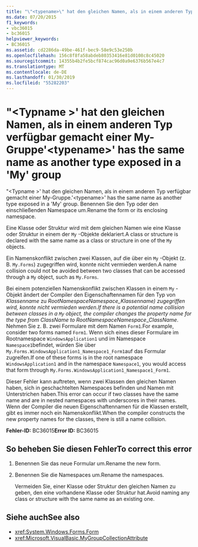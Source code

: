 ```yaml
---
title: "\"<typename>\" hat den gleichen Namen, als in einem anderen Typ verfügbar gemacht einer My-Gruppe"
ms.date: 07/20/2015
f1_keywords:
- vbc36015
- bc36015
helpviewer_keywords:
- BC36015
ms.assetid: cd2286da-49be-461f-bec9-58e9c53e250b
ms.openlocfilehash: 156c8f8fa58abdeb80353416e81d0108c8c45020
ms.sourcegitcommit: 14355b4b2fe5bcf874cac96d0a9e6376b567e4c7
ms.translationtype: MT
ms.contentlocale: de-DE
ms.lasthandoff: 01/30/2019
ms.locfileid: "55282203"
---
```

# <a name="typename-has-the-same-name-as-another-type-exposed-in-a-my-group"></a><span data-ttu-id="f6891-102">"\<Typname >' hat den gleichen Namen, als in einem anderen Typ verfügbar gemacht einer My-Gruppe</span><span class="sxs-lookup"><span data-stu-id="f6891-102">'\<typename>' has the same name as another type exposed in a 'My' group</span></span>
<span data-ttu-id="f6891-103">"\<Typname >' hat den gleichen Namen, als in einem anderen Typ verfügbar gemacht einer My-Gruppe.</span><span class="sxs-lookup"><span data-stu-id="f6891-103">'\<typename>' has the same name as another type exposed in a 'My' group.</span></span> <span data-ttu-id="f6891-104">Benennen Sie den Typ oder den einschließenden Namespace um.</span><span class="sxs-lookup"><span data-stu-id="f6891-104">Rename the form or its enclosing namespace.</span></span>  
  
 <span data-ttu-id="f6891-105">Eine Klasse oder Struktur wird mit dem gleichen Namen wie eine Klasse oder Struktur in einem der `My` -Objekte deklariert.</span><span class="sxs-lookup"><span data-stu-id="f6891-105">A class or structure is declared with the same name as a class or structure in one of the `My` objects.</span></span>  
  
 <span data-ttu-id="f6891-106">Ein Namenskonflikt  zwischen zwei Klassen, auf die über ein `My` -Objekt (z. B. `My.Forms`) zugegriffen wird, konnte nicht vermieden werden.</span><span class="sxs-lookup"><span data-stu-id="f6891-106">A name collision could not be avoided between two classes that can be accessed through a `My` object, such as `My.Forms`.</span></span>  
  
 <span data-ttu-id="f6891-107">Bei einem potenziellen Namenskonflikt zwischen Klassen in einem `My` -Objekt ändert der Compiler den Eigenschaftennamen für den Typ von *Klassenname* zu *RootNamespace*_*Namespace*\_*Klassenname*) zugegriffen wird, konnte nicht vermieden werden.</span><span class="sxs-lookup"><span data-stu-id="f6891-107">If there is a potential name collision between classes in a `My` object, the compiler changes the property name for the type from *ClassName* to *RootNamespace*_*Namespace*\_*ClassName*.</span></span> <span data-ttu-id="f6891-108">Nehmen Sie z. B. zwei Formulare mit dem Namen `Form1`.</span><span class="sxs-lookup"><span data-stu-id="f6891-108">For example, consider two forms named `Form1`.</span></span> <span data-ttu-id="f6891-109">Wenn sich eines dieser Formulare im Rootnamespace `WindowsApplication1` und im Namespace `Namespace1`befindet, würden Sie über `My.Forms.WindowsApplication1_Namespace1_Form1`auf das Formular zugreifen.</span><span class="sxs-lookup"><span data-stu-id="f6891-109">If one of these forms is in the root namespace `WindowsApplication1` and in the namespace `Namespace1`, you would access that form through `My.Forms.WindowsApplication1_Namespace1_Form1`.</span></span>  
  
 <span data-ttu-id="f6891-110">Dieser Fehler kann auftreten, wenn zwei Klassen den gleichen Namen haben, sich in geschachtelten Namespaces befinden und Namen mit Unterstrichen haben.</span><span class="sxs-lookup"><span data-stu-id="f6891-110">This error can occur if two classes have the same name and are in nested namespaces with underscores in their names.</span></span> <span data-ttu-id="f6891-111">Wenn der Compiler die neuen Eigenschaftennamen für die Klassen erstellt, gibt es  immer noch ein Namenskonflikt.</span><span class="sxs-lookup"><span data-stu-id="f6891-111">When the compiler constructs the new property names for the classes, there is still a name collision.</span></span>  
  
 <span data-ttu-id="f6891-112">**Fehler-ID:** BC36015</span><span class="sxs-lookup"><span data-stu-id="f6891-112">**Error ID:** BC36015</span></span>  
  
## <a name="to-correct-this-error"></a><span data-ttu-id="f6891-113">So beheben Sie diesen Fehler</span><span class="sxs-lookup"><span data-stu-id="f6891-113">To correct this error</span></span>  
  
1.  <span data-ttu-id="f6891-114">Benennen Sie das neue Formular um.</span><span class="sxs-lookup"><span data-stu-id="f6891-114">Rename the new form.</span></span>  
  
2.  <span data-ttu-id="f6891-115">Benennen Sie die Namespaces um.</span><span class="sxs-lookup"><span data-stu-id="f6891-115">Rename the namespaces.</span></span>  
  
     <span data-ttu-id="f6891-116">Vermeiden Sie, einer Klasse oder Struktur den gleichen Namen zu geben, den eine vorhandene Klasse oder Struktur hat.</span><span class="sxs-lookup"><span data-stu-id="f6891-116">Avoid naming any class or structure with the same name as an existing one.</span></span>  
  
## <a name="see-also"></a><span data-ttu-id="f6891-117">Siehe auch</span><span class="sxs-lookup"><span data-stu-id="f6891-117">See also</span></span>
- <xref:System.Windows.Forms.Form>
- <xref:Microsoft.VisualBasic.MyGroupCollectionAttribute>

